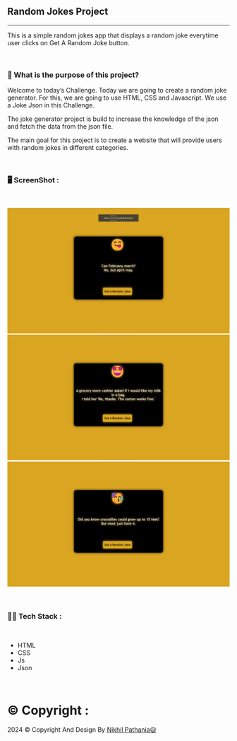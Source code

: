 ## Random Jokes Project

---

This is a simple random jokes app that displays a random joke everytime user clicks on Get A Random Joke button.

</br>

### 🥳 What is the purpose of this project?

Welcome to today’s Challenge. Today we are going to create a random joke generator. For this, we are going to use HTML, CSS and Javascript. We use a Joke Json in this Challenge.

The joke generator project is build to increase the knowledge of the json and fetch the data from the json file.

The main goal for this project is to create a website that will provide users with random jokes in different categories.

</br>

### 🖥️ ScreenShot :

</br>

![screen](./images/a1.png)
![screen](./images/a2.png)
![screen](./images/a3.png)

</br>

### 👩‍💻 Tech Stack :

</br>

- HTML
- CSS
- Js
- Json

<br/>

# ©️ Copyright : 

<div class="copyright">
    <p>2024 <span>©</span> Copyright <span></span> And Design By <a href="https://github.com/NikhilPathaniaa">Nikhil Pathania😃</a>
    </p>
</div>